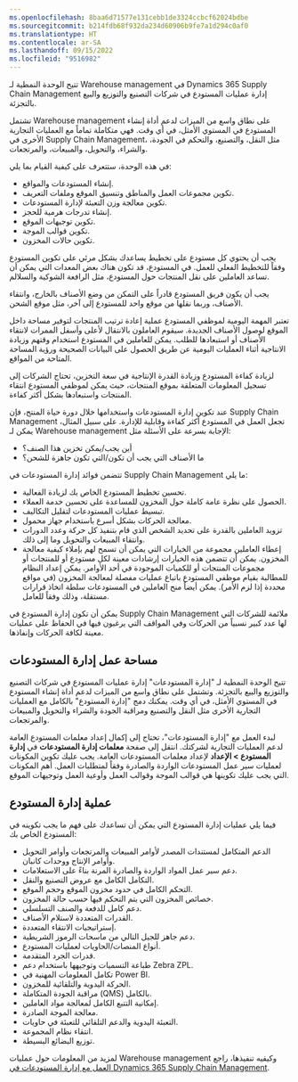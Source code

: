 ```yaml
---
ms.openlocfilehash: 8baa6d71577e131cebb1de3324ccbcf62024bdbe
ms.sourcegitcommit: b214fdb68f932da234d60906b9fe7a1d294c0af0
ms.translationtype: HT
ms.contentlocale: ar-SA
ms.lasthandoff: 09/15/2022
ms.locfileid: "9516982"
---
```

تتيح الوحدة النمطية لـ Warehouse management في Dynamics 365 Supply Chain Management إدارة عمليات المستودع في شركات التصنيع والتوزيع والبيع بالتجزئة.

تشتمل Warehouse management على نطاق واسع من الميزات لدعم أداة إنشاء المستودع في المستوي الأمثل، في أي وقت. فهي متكاملة تماماً مع العمليات التجارية الأخرى في Supply Chain Management، مثل النقل، والتصنيع، والتحكم في الجودة، والشراء، والتحويل، والمبيعات، والمرتجعات.

في هذه الوحدة، ستتعرف على كيفية القيام بما يلي:

-   إنشاء المستودعات والمواقع.
-   تكوين مجموعات العمل والمناطق وتنسيق الموقع وملفات التعريف.
-   تكوين معالجة وزن التعبئة لإدارة المستودعات.
-   إنشاء تدرجات هرمية للحجز.
-   تكوين توجيهات الموقع.
-   تكوين قوالب الموجة.
-   تكوين حالات المخزون.

يجب أن يحتوي كل مستودع على تخطيط يساعدك بشكل مرئي على تكوين المستودع وفقاً للتخطيط الفعلي للعمل. في المستودع، قد تكون هناك بعض المعدات التي يمكن أن تساعد العاملين على نقل المنتجات حول المستودع، مثل الرافعة الشوكية والسلالم.

يجب أن يكون فريق المستودع قادراً على التمكن من وضع الأصناف بالخارج، وانتقاء الأصناف، وربما نقلها من موقع واحد للمستودع إلى آخر، مثل موقع الشحن.

تعتبر المهمة اليومية لموظفي المستودع عملية إعادة ترتيب المنتجات لتوفير مساحة داخل الموقع لوصول الأصناف الجديدة. سيقوم العاملون بالانتقال لأعلى وأسفل الممرات لانتقاء الأصناف أو استبعادها للطلب.
يمكن للعاملين في المستودع استخدام وقتهم وزيادة الانتاجية أثناء العمليات اليومية عن طريق الحصول على البيانات الصحيحة ورؤية المساحة المتاحة من المواقع.

لزيادة كفاءة المستودع وزيادة القدرة الإنتاجية في سعة التخزين، تحتاج الشركات إلى تسجيل المعلومات المتعلقة بموقع المنتجات، حيث يمكن لموظفي المستودع انتقاء المنتجات واستبعادها بشكل أكثر كفاءة.

عند تكوين إدارة المستودعات واستخدامها خلال دورة حياة المنتج، فإن Supply Chain Management تجعل العمل في المستودع أكثر كفاءة وقابلية للإدارة. على سبيل المثال، يمكن لـ Warehouse management الإجابة بسرعة على الأسئلة مثل:

-   أين يجب/يمكن تخزين هذا الصنف؟
-   ما الأصناف التي يجب أن تكون/التي تكون جاهزة للشحن؟

تتضمن فوائد إدارة المستودعات في Supply Chain Management ما يلي:

-   تحسين تخطيط المستودع الخاص بك لزيادة الفعالية.
-   الحصول على نظرة عامة كاملة حول المخزون للمساعدة على تحسين خدمة العملاء.
-   تبسيط عمليات المستودعات لتقليل التكاليف.
-   معالجة الحركات بشكل أسرع باستخدام جهاز محمول.
-   تزويد العاملين بالقدرة على تحديد الشخص الذي قام بتنفيذ كل حركة وعدد الدورات وانتقاء المبيعات والتحويل وما إلى ذلك.
-   إعطاء العاملين مجموعة من الخيارات التي يمكن أن تسمح لهم بإملاء كيفية معالجة المخزون. يمكن أن تتضمن هذه الخيارات إرشادات معينة لكل مستودع أو للمنتجات أو مجموعات المنتجات أو للكميات الموجودة في أحد الأوامر. يمكن إعداد النظام للمطالبة بقيام موظفي المستودع باتباع عمليات مفصلة لمعالجة المخزون (في مواقع محددة إذا لزم الأمر). يمكن أيضاً منح العاملين في المستودعات سلطة اتخاذ قرارات مستقلة، وذلك وفقاً للعامل.

يمكن أن تكون إدارة المستودع في Supply Chain Management ملائمة للشركات التي لها عدد كبير نسبياً من الحركات وفي المواقف التي يرغبون فيها في الحفاظ على عمليات معينة لكافة الحركات وإنفاذها.

## <a name="warehouse-management-workspace"></a>مساحة عمل إدارة المستودعات
تتيح الوحدة النمطية لـ "إدارة المستودعات" إدارة عمليات المستودع في شركات التصنيع والتوزيع والبيع بالتجزئة. وتشتمل على نطاق واسع من الميزات لدعم أداة إنشاء المستودع في المستوي الأمثل، في أي وقت. يمكنك دمج "إدارة المستودع" بالكامل مع العمليات التجارية الأخرى مثل النقل والتصنيع ومراقبة الجودة والشراء والتحويل والمبيعات والمرتجعات.

لبدء العمل مع "إدارة المستودعات"، تحتاج إلى إكمال إعداد معلمات المستودع العامة لدعم العمليات التجارية لشركتك.
انتقل إلى صفحة **معلمات إدارة المستودعات** في **إدارة المستودع > الإعداد** لإعداد معلمات المستودعات العامة.
يجب عليك تكوين المكونات لعمليات سير عمل المستودعات الواردة والصادرة وفقاً لمتطلبات العمل. أهم المكونات التي يجب عليك تكوينها هي قوالب الموجة وقوالب العمل وأوعية العمل وتوجيهات الموقع.


## <a name="warehouse-management-processes"></a>عملية إدارة المستودع

فيما يلي عمليات إدارة المستودع التي يمكن أن تساعدك على فهم ما يجب تكوينه في المستودع الخاص بك:

-   الدعم المتكامل لمستندات المصدر لأوامر المبيعات والمرتجعات وأوامر التحويل وأوامر الإنتاج ووحدات كانبان.
-   دعم سير عمل المواد الواردة والصادرة المرنة بناءً على الاستعلامات.
-   التكامل الكامل مع عروض التصنيع والنقل.
-   التحكم الكامل في حدود مخزون الموقع وحجم الموقع.
-   خصائص المخزون التي يتم التحكم فيها حسب حالة المخزون.
-   دعم كامل للدفعة والصنف التسلسلي.
-   القدرات المتعددة لاستلام الأصناف.
-   إستراتيجيات الانتقاء المتعددة.
-   دعم جاهز للجيل التالي من ماسحات الرموز الشريطية.
-   أنواع المنصات‬/الحاويات لعمليات المستودع.
-   قدرات الجرد المتقدمة.
-   طباعة التسميات وتوجيهها باستخدام دعم Zebra ZPL.
-   تكامل المعلومات المهنية في Power BI.
-   الحركة اليدوية والتلقائية للمخزون.
-   مراقبة الجودة المتكاملة (QMS) بالكامل.
-   إمكانية التتبع الكامل لمعالجة مواد العاملين.
-   معالجة الموجة الصادر‬ة.
-   التعبئة اليدوية والدعم التلقائي للتعبئة في حاويات.
-   انتقاء نظام المجموعة.
-   توزيع البضائع البسيطة.

لمزيد من المعلومات حول عمليات Warehouse management وكيفيه تنفيذها، راجع [العمل مع إدارة المستودعات في Dynamics 365 Supply Chain Management](/training/modules/work-warehouse-management-dyn365-supply-chain-mgmt/?azure-portal=true).

